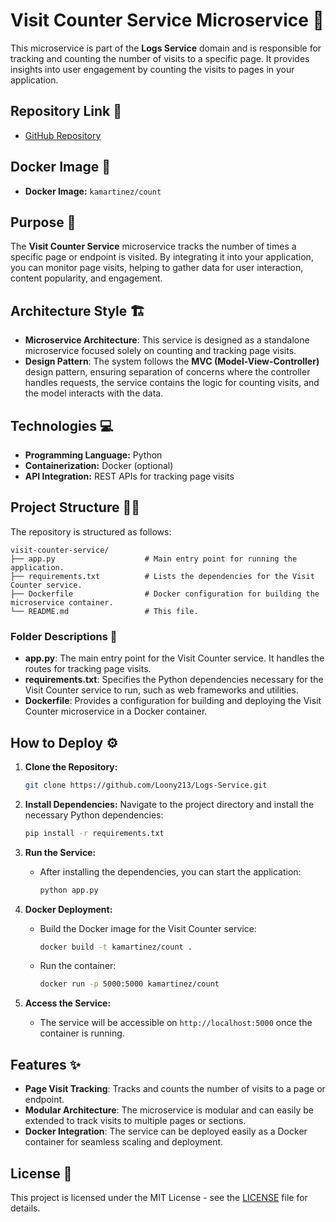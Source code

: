
# Visit Counter Service Microservice 👀

This microservice is part of the **Logs Service** domain and is responsible for tracking and counting the number of visits to a specific page. It provides insights into user engagement by counting the visits to pages in your application.

## Repository Link 📁
- [GitHub Repository](https://github.com/Loony213/Logs-Service)

## Docker Image 🐳
- **Docker Image:** `kamartinez/count`

## Purpose 🎯
The **Visit Counter Service** microservice tracks the number of times a specific page or endpoint is visited. By integrating it into your application, you can monitor page visits, helping to gather data for user interaction, content popularity, and engagement.

## Architecture Style 🏗️
- **Microservice Architecture**: This service is designed as a standalone microservice focused solely on counting and tracking page visits.
- **Design Pattern**: The system follows the **MVC (Model-View-Controller)** design pattern, ensuring separation of concerns where the controller handles requests, the service contains the logic for counting visits, and the model interacts with the data.

## Technologies 💻
- **Programming Language:** Python
- **Containerization:** Docker (optional)
- **API Integration:** REST APIs for tracking page visits

## Project Structure 🧑‍💻
The repository is structured as follows:

```
visit-counter-service/
├── app.py                    # Main entry point for running the application.
├── requirements.txt          # Lists the dependencies for the Visit Counter service.
├── Dockerfile                # Docker configuration for building the microservice container.
└── README.md                 # This file.
```

### Folder Descriptions 📂
- **app.py**: The main entry point for the Visit Counter service. It handles the routes for tracking page visits.
- **requirements.txt**: Specifies the Python dependencies necessary for the Visit Counter service to run, such as web frameworks and utilities.
- **Dockerfile**: Provides a configuration for building and deploying the Visit Counter microservice in a Docker container.

## How to Deploy ⚙️
1. **Clone the Repository:**
   ```bash
   git clone https://github.com/Loony213/Logs-Service.git
   ```

2. **Install Dependencies:**
   Navigate to the project directory and install the necessary Python dependencies:
   ```bash
   pip install -r requirements.txt
   ```

3. **Run the Service:**
   - After installing the dependencies, you can start the application:
     ```bash
     python app.py
     ```

4. **Docker Deployment:**
   - Build the Docker image for the Visit Counter service:
     ```bash
     docker build -t kamartinez/count .
     ```
   - Run the container:
     ```bash
     docker run -p 5000:5000 kamartinez/count
     ```

5. **Access the Service:**
   - The service will be accessible on `http://localhost:5000` once the container is running.

## Features ✨
- **Page Visit Tracking**: Tracks and counts the number of visits to a page or endpoint.
- **Modular Architecture**: The microservice is modular and can easily be extended to track visits to multiple pages or sections.
- **Docker Integration**: The service can be deployed easily as a Docker container for seamless scaling and deployment.

## License 📜
This project is licensed under the MIT License - see the [LICENSE](LICENSE) file for details.
